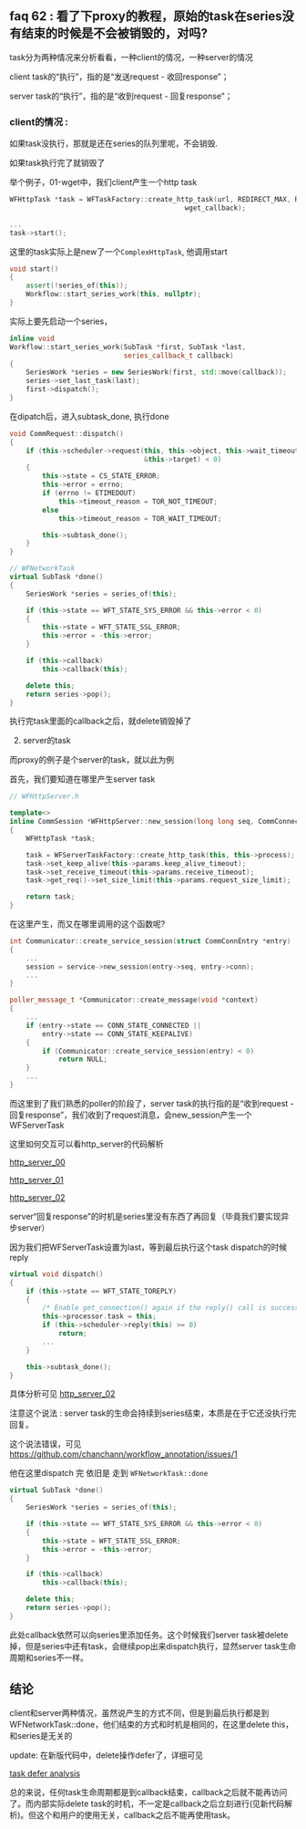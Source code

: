 ## faq 62 : 看了下proxy的教程，原始的task在series没有结束的时候是不会被销毁的，对吗?

task分为两种情况来分析看看，一种client的情况，一种server的情况

client task的“执行”，指的是“发送request - 收回response”；

server task的“执行”，指的是“收到request - 回复response”；

### client的情况 :

如果task没执行，那就是还在series的队列里呢，不会销毁. 

如果task执行完了就销毁了

举个例子，01-wget中，我们client产生一个http task

```cpp
WFHttpTask *task = WFTaskFactory::create_http_task(url, REDIRECT_MAX, RETRY_MAX,
										   wget_callback);

...
task->start();
```

这里的task实际上是new了一个`ComplexHttpTask`, 他调用start

```cpp
void start()
{
    assert(!series_of(this));
    Workflow::start_series_work(this, nullptr);
}
```

实际上要先启动一个series，

```cpp
inline void
Workflow::start_series_work(SubTask *first, SubTask *last,
							series_callback_t callback)
{
	SeriesWork *series = new SeriesWork(first, std::move(callback));
	series->set_last_task(last);
	first->dispatch();
}
```

在dipatch后，进入subtask_done, 执行done

```cpp
void CommRequest::dispatch()
{
	if (this->scheduler->request(this, this->object, this->wait_timeout,
								 &this->target) < 0)
	{
		this->state = CS_STATE_ERROR;
		this->error = errno;
		if (errno != ETIMEDOUT)
			this->timeout_reason = TOR_NOT_TIMEOUT;
		else
			this->timeout_reason = TOR_WAIT_TIMEOUT;

		this->subtask_done();
	}
}
```

```cpp
// WFNetworkTask
virtual SubTask *done()
{
    SeriesWork *series = series_of(this);

    if (this->state == WFT_STATE_SYS_ERROR && this->error < 0)
    {
        this->state = WFT_STATE_SSL_ERROR;
        this->error = -this->error;
    }

    if (this->callback)
        this->callback(this);

    delete this;
    return series->pop();
}
```

执行完task里面的callback之后，就delete销毁掉了

2) server的task 

而proxy的例子是个server的task，就以此为例

首先，我们要知道在哪里产生server task

```cpp
// WFHttpServer.h

template<>
inline CommSession *WFHttpServer::new_session(long long seq, CommConnection *conn)
{
	WFHttpTask *task;

	task = WFServerTaskFactory::create_http_task(this, this->process);
	task->set_keep_alive(this->params.keep_alive_timeout);
	task->set_receive_timeout(this->params.receive_timeout);
	task->get_req()->set_size_limit(this->params.request_size_limit);

	return task;
}
```

在这里产生，而又在哪里调用的这个函数呢?

```cpp
int Communicator::create_service_session(struct CommConnEntry *entry)
{
    ...
	session = service->new_session(entry->seq, entry->conn);
    ...
}
```

```cpp
poller_message_t *Communicator::create_message(void *context)
{
    ...
	if (entry->state == CONN_STATE_CONNECTED ||
		entry->state == CONN_STATE_KEEPALIVE)
	{
		if (Communicator::create_service_session(entry) < 0)
			return NULL;
	}
    ...
}
```

而这里到了我们熟悉的poller的阶段了，server task的执行指的是“收到request - 回复response”，我们收到了request消息，会new_session产生一个WFServerTask

这里如何交互可以看http_server的代码解析

[http_server_00](22_http_server_00.md)

[http_server_01](22_http_server_01.md)

[http_server_02](22_http_server_02.md)

server“回复response”的时机是series里没有东西了再回复（毕竟我们要实现异步server）

因为我们把WFServerTask设置为last，等到最后执行这个task dispatch的时候reply

```cpp
virtual void dispatch()
{
	if (this->state == WFT_STATE_TOREPLY)
	{
		/* Enable get_connection() again if the reply() call is success. */
		this->processor.task = this;
		if (this->scheduler->reply(this) >= 0)
			return;
		...
	}

	this->subtask_done();
}
```

具体分析可见 [http_server_02](22_http_server_02.md)

注意这个说法 : server task的生命会持续到series结束，本质是在于它还没执行完回复。

这个说法错误，可见 https://github.com/chanchann/workflow_annotation/issues/1

他在这里dispatch 完 依旧是 走到 `WFNetworkTask::done`

```cpp
virtual SubTask *done()
{
	SeriesWork *series = series_of(this);

	if (this->state == WFT_STATE_SYS_ERROR && this->error < 0)
	{
		this->state = WFT_STATE_SSL_ERROR;
		this->error = -this->error;
	}

	if (this->callback)
		this->callback(this);

	delete this;
	return series->pop();
}
```

此处callback依然可以向series里添加任务。这个时候我们server task被delete掉，但是series中还有task，会继续pop出来dispatch执行，显然server task生命周期和series不一样。

## 结论

client和server两种情况，虽然说产生的方式不同，但是到最后执行都是到WFNetworkTask::done，他们结束的方式和时机是相同的，在这里delete this，和series是无关的

update: 在新版代码中，delete操作defer了，详细可见

[task defer analysis](other_04_task_defer_delete.md)

总的来说，任何task生命周期都是到callback结束，callback之后就不能再访问了。而内部实际delete task的时机，不一定是callback之后立刻进行(见新代码解析)。但这个和用户的使用无关，callback之后不能再使用task。